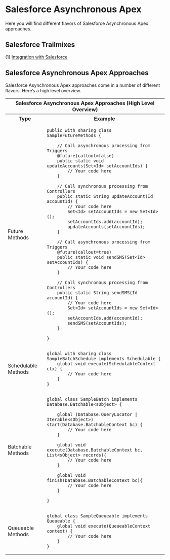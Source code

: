 # Salesforce Asynchronous Apex

Here you will find different flavors of Salesforce Asynchronous Apex approaches.

## Salesforce Trailmixes
(1) <a href="https://trailhead.salesforce.com/en/users/00550000006G25XAAS/trailmixes/integration-with-salesforce" target="_blank" alt="Integration with Salesforce">Integration with Salesforce</a><br/>

## Salesforce Asynchronous Apex Approaches
Salesforce Asynchronous Apex approaches come in a number of different flavors. Here’s a high level overview.

<table>
	<tr>
		<th colspan="7">Salesforce Asynchronous Apex Approaches (High Level Overview)</th>
	</tr>
	<tr>
		<th>Type</th>
		<th>Example</th>
	</tr>
	<tr>
		<td>Future Methods</td>
<td>

```
public with sharing class SampleFutureMethods {

    // Call asynchronous processing from Triggers
    @future(callout=false)
    public static void updateAccounts(Set<Id> setAccountIds) {
        // Your code here
    }

    // Call synchronous processing from Controllers
    public static String updateAccount(Id accountId) {
        // Your code here
        Set<Id> setAccountIds = new Set<Id>();
        setAccountIds.add(accountId);
        updateAccounts(setAccountIds);
    }

    // Call asynchronous processing from Triggers
    @future(callout=true)
    public static void sendSMS(Set<Id> setAccountIds) {
        // Your code here
    }

    // Call synchronous processing from Controllers
    public static String sendSMS(Id accountId) {
        // Your code here
        Set<Id> setAccountIds = new Set<Id>();
        setAccountIds.add(accountId);
        sendSMS(setAccountIds);
    }

}
```

</td>
	</tr>
	<tr>
		<td>Schedulable Methods</td>
<td>

```
global with sharing class SampleBatchSchedule implements Schedulable {
	global void execute(SchedulableContext ctx) {
		// Your code here
	}
}
```

</td>
	</tr>
	<tr>
		<td>Batchable Methods</td>
<td>

```
global class SampleBatch implements Database.Batchable<sObject> {

    global (Database.QueryLocator | Iterable<sObject>) start(Database.BatchableContext bc) {
        // Your code here
    }

    global void execute(Database.BatchableContext bc, List<sObject> records){
        // Your code here
    }    

    global void finish(Database.BatchableContext bc){
        // Your code here
    }    

}
```

</td>
	</tr>
	<tr>
		<td>Queueable Methods</td>
<td>

```
global class SampleQueueable implements Queueable { 
    global void execute(QueueableContext context) {
        // Your code here
    }
}
```

</td>
	</tr>
</table>
